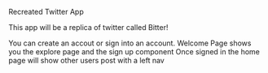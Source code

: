 Recreated Twitter App

This app will be a replica of twitter called Bitter!

You can create an accout or sign into an account. 
Welcome Page shows you the explore page and the sign up component
Once signed in the home page will show other users post with a left nav
